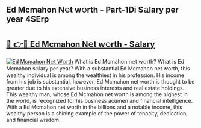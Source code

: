 ## Ed Mcmahon N𝚎t w𝚘rth - Part-1Di S𝚊lary per year 4SErp

# <h2><a href="http://gc3v84h.nevu.top/?p=Ed+Mcmahon">🔗 👉🔴 Ed Mcmahon N𝚎t w𝚘rth - S𝚊lary</a></h2>

[![Ed Mcmahon N𝚎t W𝚘rth](https://i.imgur.com/Oavwk0R.jpeg)](http://gc3v84h.nevu.top/?p=Ed+Mcmahon)
What is Ed Mcmahon n𝚎t w𝚘rth? What is Ed Mcmahon s𝚊lary per year?
With a substantial Ed Mcmahon net worth, this wealthy individual is among the wealthiest in his profession. His income from his job is substantial, however, Ed Mcmahon net worth is thought to be greater due to his extensive business interests and real estate holdings. This wealthy man, whose Ed Mcmahon net worth is among the highest in the world, is recognized for his business acumen and financial intelligence. With a Ed Mcmahon net worth in the billions and a notable income, this wealthy person is a shining example of the power of tenacity, dedication, and financial wisdom.
